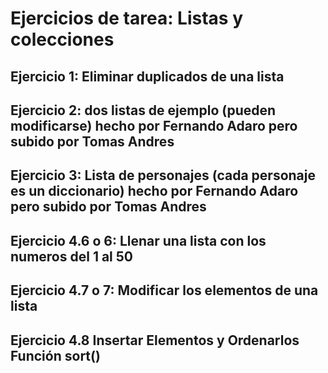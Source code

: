 # Ejercicios de tarea: Listas y colecciones


## Ejercicio 1: Eliminar duplicados de una lista
## Ejercicio 2: dos listas de ejemplo (pueden modificarse) hecho por Fernando Adaro pero subido por Tomas Andres
## Ejercicio 3: Lista de personajes (cada personaje es un diccionario) hecho por Fernando Adaro pero subido por Tomas Andres
## Ejercicio 4.6 o 6: Llenar una lista con los numeros del 1 al 50
## Ejercicio 4.7 o 7: Modificar los elementos de una lista
## Ejercicio 4.8  Insertar Elementos y Ordenarlos Función sort()